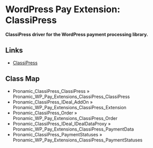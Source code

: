 # WordPress Pay Extension: ClassiPress

**ClassiPress driver for the WordPress payment processing library.**

## Links

*	[ClassiPress](https://www.appthemes.com/themes/classipress/)

## Class Map

*	Pronamic_ClassiPress_ClassiPress » Pronamic_WP_Pay_Extensions_ClassiPress_ClassiPress
*	Pronamic_ClassiPress_IDeal_AddOn » Pronamic_WP_Pay_Extensions_ClassiPress_Extension
*	Pronamic_ClassiPress_Order » Pronamic_WP_Pay_Extensions_ClassiPress_Order
*	Pronamic_ClassiPress_IDeal_IDealDataProxy » Pronamic_WP_Pay_Extensions_ClassiPress_PaymentData
*	Pronamic_ClassiPress_PaymentStatuses » Pronamic_WP_Pay_Extensions_ClassiPress_PaymentStatuses
